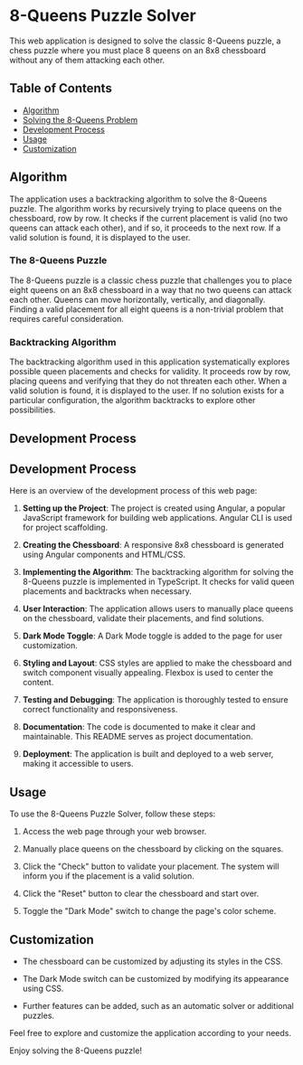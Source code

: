 # 8-Queens Puzzle Solver

This web application is designed to solve the classic 8-Queens puzzle, a chess puzzle where you must place 8 queens on an 8x8 chessboard without any of them attacking each other.

## Table of Contents

- [Algorithm](#algorithm)
- [Solving the 8-Queens Problem](#solving-the-8-queens-problem)
- [Development Process](#development-process)
- [Usage](#usage)
- [Customization](#customization)

## Algorithm

The application uses a backtracking algorithm to solve the 8-Queens puzzle. The algorithm works by recursively trying to place queens on the chessboard, row by row. It checks if the current placement is valid (no two queens can attack each other), and if so, it proceeds to the next row. If a valid solution is found, it is displayed to the user.

### The 8-Queens Puzzle

The 8-Queens puzzle is a classic chess puzzle that challenges you to place eight queens on an 8x8 chessboard in a way that no two queens can attack each other. Queens can move horizontally, vertically, and diagonally. Finding a valid placement for all eight queens is a non-trivial problem that requires careful consideration.

### Backtracking Algorithm

The backtracking algorithm used in this application systematically explores possible queen placements and checks for validity. It proceeds row by row, placing queens and verifying that they do not threaten each other. When a valid solution is found, it is displayed to the user. If no solution exists for a particular configuration, the algorithm backtracks to explore other possibilities.

## Development Process

## Development Process

Here is an overview of the development process of this web page:

1. **Setting up the Project**: The project is created using Angular, a popular JavaScript framework for building web applications. Angular CLI is used for project scaffolding.

2. **Creating the Chessboard**: A responsive 8x8 chessboard is generated using Angular components and HTML/CSS.

3. **Implementing the Algorithm**: The backtracking algorithm for solving the 8-Queens puzzle is implemented in TypeScript. It checks for valid queen placements and backtracks when necessary.

4. **User Interaction**: The application allows users to manually place queens on the chessboard, validate their placements, and find solutions.

5. **Dark Mode Toggle**: A Dark Mode toggle is added to the page for user customization.

6. **Styling and Layout**: CSS styles are applied to make the chessboard and switch component visually appealing. Flexbox is used to center the content.

7. **Testing and Debugging**: The application is thoroughly tested to ensure correct functionality and responsiveness.

8. **Documentation**: The code is documented to make it clear and maintainable. This README serves as project documentation.

9. **Deployment**: The application is built and deployed to a web server, making it accessible to users.

## Usage

To use the 8-Queens Puzzle Solver, follow these steps:

1. Access the web page through your web browser.

2. Manually place queens on the chessboard by clicking on the squares.

3. Click the "Check" button to validate your placement. The system will inform you if the placement is a valid solution.

4. Click the "Reset" button to clear the chessboard and start over.

5. Toggle the "Dark Mode" switch to change the page's color scheme.

## Customization

- The chessboard can be customized by adjusting its styles in the CSS.

- The Dark Mode switch can be customized by modifying its appearance using CSS.

- Further features can be added, such as an automatic solver or additional puzzles.

Feel free to explore and customize the application according to your needs.

Enjoy solving the 8-Queens puzzle!
